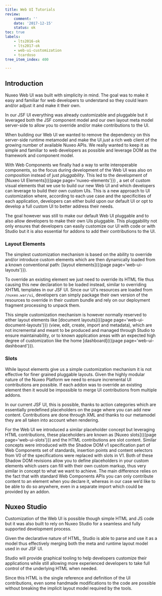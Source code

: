 ```yaml
---
title: Web UI Tutorials
review:
    comment: ''
    date: '2017-12-15'
    status: ok
toc: true
labels:
    - lts2016-ok
    - lts2017-ok
    - web-ui-customization
    - tcardoso
tree_item_index: 400

---
```

## Introduction

Nuxeo Web UI was built with simplicity in mind. The goal was to make it easy and familiar for web developers to understand so they could learn and/or adjust it and make it their own.

In our JSF UI everything was already customizable and pluggable but it leveraged both the JSF component model and our own layout meta model server-side to allow you to override and/or make contributions to the UI.

When building our Web UI we wanted to remove the dependency on this server-side runtime metamodel and make the UI *just* a rich web client of the growing number of available Nuxeo APIs. We really wanted to keep it as simple and familiar to web developers as possible and leverage DOM as the framework and component model.

With Web Components we finally had a way to write interoperable components, so the focus during development of the Web UI was also on *composition* instead of just *pluggability*. This led to the development of [Nuxeo UI Elements]({{page page='nuxeo-elements'}}) , a set of custom visual elements that we use to build our new Web UI and which developers can leverage to build their own custom UIs. This is a new approach to UI customization where, according to each use case and the specificities of each application, developers can either build upon our default UI or opt to develop a full custom UI to better address their needs.

The goal however was still to make our default Web UI pluggable and to also allow developers to make their own UIs pluggable. This pluggability not only ensures that developers can easily customize our UI with code or with Studio but it is also essential for addons to add their contributions to the UI.

### Layout Elements

The simplest customization mechanism is based on the ability to override and/or introduce custom elements which are then dynamically loaded from a known conventional path: [layout elements]({{page page='web-ui-layouts'}}).

To override an existing element we just need to override its HTML file thus causing this new declaration to be loaded instead, similar to overriding XHTML templates in our JSF UI.
Since our UI's resources are loaded from `/nuxeo.war/ui`, developers can simply package their own version of the resources to override in their custom bundle and rely on our deployment fragment processing to unpack them.

This simple customization mechanism is however normally reserved to either layout elements like [document layouts]({{page page='web-ui-document-layouts'}}) (view, edit, create, import and metadata), which are not incremental and meant to be produced and managed through Studio to ensure maintainability, or to known application areas with an expected high degree of customization like the home [dashboard]({{page page='web-ui-dashboard'}}).

### Slots

While layout elements give us a simple customization mechanism it is not effective for finer grained pluggable layouts. Given the highly modular nature of the Nuxeo Platform we need to ensure incremental UI contributions are possible. If each addon was to override an existing element then it would be impossible to merge UI contributions from multiple addons.

In our current JSF UI, this is possible, thanks to action categories which are essentially predefined placeholders on the page where you can add new content. Contributions are done through XML and thanks to our metamodel they are all taken into account when rendering.

For the Web UI we introduced a similar placeholder concept but leveraging HTML contributions, these placeholders are known as [Nuxeo slots]({{page page='web-ui-slots'}}) and the HTML contributions are slot content. Similar concepts were introduced with the Shadow DOM v1 specification part of Web Components set of standards, insertion points and content selectors from V0 of the specifications were replaced with slots in V1. Both of these Shadow DOM revisions allow you to define placeholders in your custom elements which users can fill with their own custom markup, thus very similar in concept to what we want to achieve. The main difference relies on the fact that with standard Web Components APIs you can only contribute content to an element when you declare it, whereas in our case we’d like to be able to do so anywhere, even in a separate import which could be provided by an addon.

## Nuxeo Studio

Customization of the Web UI is possible though simple HTML and JS code but it was also built to rely on Nuxeo Studio for a seamless and fully supported development process.

Given the declarative nature of HTML, Studio is able to parse and use it as a model thus effectively merging both the meta and runtime layout model used in our JSF UI.

Studio will provide graphical tooling to help developers customize their applications while still allowing more experienced developers to take full control of the underlying HTML when needed.

Since this HTML is the single reference and definition of the UI contributions, even some handmade modifications to the code are possible without breaking the implicit layout model required by the tools.
